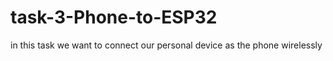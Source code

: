 # task-3-Phone-to-ESP32
in this task we want to connect our personal device as the phone wirelessly 
